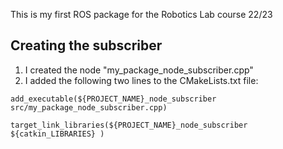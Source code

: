 This is my first ROS package for the Robotics Lab course 22/23

<h2>Creating the subscriber</h2>
<ol>
  <li>I created the node "my_package_node_subscriber.cpp"</li>
  <li>I added the following two lines to the CMakeLists.txt file:</li>
</ol>

<code>add_executable(${PROJECT_NAME}_node_subscriber src/my_package_node_subscriber.cpp)</code>

<code>target_link_libraries(${PROJECT_NAME}_node_subscriber
    ${catkin_LIBRARIES}
  )</code>
